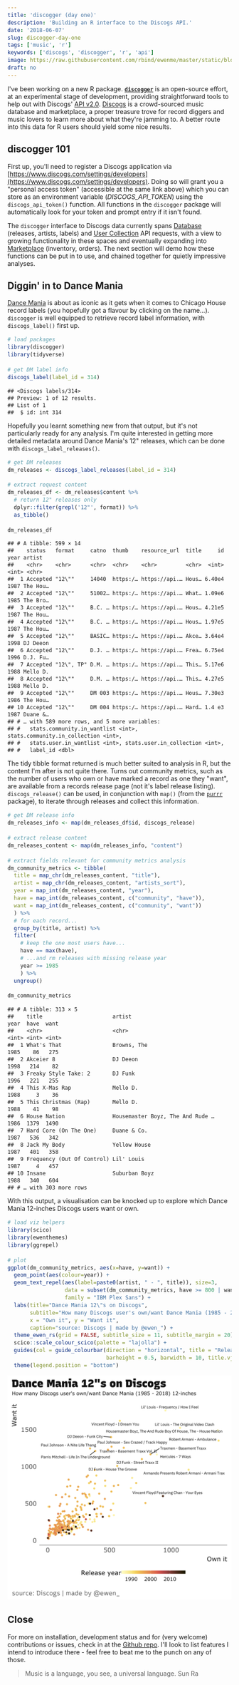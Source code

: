 ```yaml
---
title: 'discogger (day one)'
description: 'Building an R interface to the Discogs API.'
date: '2018-06-07'
slug: discogger-day-one
tags: ['music', 'r']
keywords: ['discogs', 'discogger', 'r', 'api']
image: https://raw.githubusercontent.com/rbind/ewenme/master/static/blog/2018-06-07-discogger-day-one_files/figure-html/unnamed-chunk-4-1.png
draft: no
---
```


I've been working on a new R package.
[**`discogger`**](https://github.com/ewenme/discogger) is an open-source effort,
at an experimental stage of development, providing straightforward tools to help
out with Discogs' [API v2.0](https://www.discogs.com/developers/#).
[Discogs](https://www.discogs.com) is a crowd-sourced music database and
marketplace, a proper treasure trove for record diggers and music lovers to
learn more about what they're jamming to. A better route into this data for R
users should yield some nice results.

## discogger 101

First up, you'll need to register a Discogs application via
[https://www.discogs.com/settings/developers](https://www.discogs.com/settings/developers).
Doing so will grant you a "personal access token" (accessible at the same link
above) which you can store as an environment variable (_DISCOGS_API_TOKEN_)
using the `discogs_api_token()` function. All functions in the `discogger`
package will automatically look for your token and prompt entry if it isn't
found.

The `discogger` interface to Discogs data currently spans
[Database](https://www.discogs.com/developers/#page:database) (releases,
artists, labels) and
[User Collection](https://www.discogs.com/developers/#page:user-collection) API
requests, with a view to growing functionality in these spaces and eventually
expanding into
[Marketplace](https://www.discogs.com/developers/#page:marketplace) (inventory,
orders). The next section will demo how these functions can be put in to use,
and chained together for quietly impressive analyses.

## Diggin' in to Dance Mania

[Dance Mania](http://dancemaniarecords.com/) is about as iconic as it gets when
it comes to Chicago House record labels (you hopefully got a flavour by clicking
on the name...). `discogger` is well equipped to retrieve record label
information, with `discogs_label()` first up.

```r
# load packages
library(discogger)
library(tidyverse)

# get DM label info
discogs_label(label_id = 314)
```

```
## <Discogs labels/314>
## Preview: 1 of 12 results.
## List of 1
##  $ id: int 314
```

Hopefully you learnt something new from that output, but it's not particularly
ready for any analysis. I'm quite interested in getting more detailed metadata
around Dance Mania's 12" releases, which can be done with
`discogs_label_releases()`.

```r
# get DM releases
dm_releases <- discogs_label_releases(label_id = 314)

# extract request content
dm_releases_df <- dm_releases$content %>%
  # return 12" releases only
  dplyr::filter(grepl('12"', format)) %>%
  as_tibble()

dm_releases_df
```

```
## # A tibble: 599 × 14
##    status   format     catno  thumb    resource_url  title     id  year artist
##    <chr>    <chr>      <chr>  <chr>    <chr>         <chr>  <int> <int> <chr>
##  1 Accepted "12\""     14040  https:/… https://api.… Hous… 6.40e4  1987 The Hou…
##  2 Accepted "12\""     51002… https:/… https://api.… What… 1.09e6  1985 The Bro…
##  3 Accepted "12\""     B.C. … https:/… https://api.… Hous… 4.21e5  1987 The Hou…
##  4 Accepted "12\""     B.C. … https:/… https://api.… Hous… 1.97e5  1987 The Hou…
##  5 Accepted "12\""     BASIC… https:/… https://api.… Akce… 3.64e4  1998 DJ Deeon
##  6 Accepted "12\""     D.J. … https:/… https://api.… Frea… 6.75e4  1996 D.J. Fu…
##  7 Accepted "12\", TP" D.M. … https:/… https://api.… This… 5.17e6  1988 Mello D.
##  8 Accepted "12\""     D.M. … https:/… https://api.… This… 4.27e5  1988 Mello D.
##  9 Accepted "12\""     DM 003 https:/… https://api.… Hous… 7.30e3  1986 The Hou…
## 10 Accepted "12\""     DM 004 https:/… https://api.… Hard… 1.4 e3  1987 Duane &…
## # … with 589 more rows, and 5 more variables:
## #   stats.community.in_wantlist <int>, stats.community.in_collection <int>,
## #   stats.user.in_wantlist <int>, stats.user.in_collection <int>,
## #   label_id <dbl>
```

The tidy tibble format returned is much better suited to analysis in R, but the
content I'm after is not quite there. Turns out community metrics, such as the
number of users who own or have marked a record as one they "want", are
available from a records release page (not it's label release listing).
`discogs_release()` can be used, in conjunction with `map()` (from the
[`purrr`](https://purrr.tidyverse.org/) package), to iterate through releases
and collect this information.

```r
# get DM release info
dm_releases_info <- map(dm_releases_df$id, discogs_release)

# extract release content
dm_releases_content <- map(dm_releases_info, "content")

# extract fields relevant for community metrics analysis
dm_community_metrics <- tibble(
  title = map_chr(dm_releases_content, "title"),
  artist = map_chr(dm_releases_content, "artists_sort"),
  year = map_int(dm_releases_content, "year"),
  have = map_int(dm_releases_content, c("community", "have")),
  want = map_int(dm_releases_content, c("community", "want"))
  ) %>%
  # for each record...
  group_by(title, artist) %>%
  filter(
    # keep the one most users have...
    have == max(have),
    # ...and rm releases with missing release year
    year >= 1985
    ) %>%
  ungroup()

dm_community_metrics
```

```
## # A tibble: 313 × 5
##    title                      artist                            year  have  want
##    <chr>                      <chr>                            <int> <int> <int>
##  1 What's That                Browns, The                       1985    86   275
##  2 Akceier 8                  DJ Deeon                          1998   214    82
##  3 Freaky Style Take: 2       DJ Funk                           1996   221   255
##  4 This X-Mas Rap             Mello D.                          1988     3    36
##  5 This Christmas (Rap)       Mello D.                          1988    41    98
##  6 House Nation               Housemaster Boyz, The And Rude …  1986  1379  1490
##  7 Hard Core (On The One)     Duane & Co.                       1987   536   342
##  8 Jack My Body               Yellow House                      1987   401   358
##  9 Frequency (Out Of Control) Lil' Louis                        1987     4   457
## 10 Insane                     Suburban Boyz                     1988   340   604
## # … with 303 more rows
```

With this output, a visualisation can be knocked up to explore which Dance Mania
12-inches Discogs users want or own.

```r
# load viz helpers
library(scico)
library(ewenthemes)
library(ggrepel)

# plot
ggplot(dm_community_metrics, aes(x=have, y=want)) +
  geom_point(aes(colour=year)) +
  geom_text_repel(aes(label=paste0(artist, " - ", title)), size=3,
                  data = subset(dm_community_metrics, have >= 800 | want >= 1000),
                  family = "IBM Plex Sans") +
  labs(title="Dance Mania 12\"s on Discogs",
       subtitle="How many Discogs user's own/want Dance Mania (1985 - 2018) 12-inches",
       x = "Own it", y = "Want it",
       caption="source: Discogs | made by @ewen_") +
  theme_ewen_rs(grid = FALSE, subtitle_size = 11, subtitle_margin = 20) +
  scico::scale_colour_scico(palette = "lajolla") +
  guides(col = guide_colourbar(direction = "horizontal", title = "Release year",
                               barheight = 0.5, barwidth = 10, title.vjust = 1)) +
  theme(legend.position = "bottom")
```

![](index_files/figure-html/unnamed-chunk-4-1.svg)

## Close

For more on installation, development status and for (very welcome)
contributions or issues, check in at the
[Github repo](https://github.com/ewenme/discogger). I'll look to list features I
intend to introduce there - feel free to beat me to the punch on any of those.

> Music is a language, you see, a universal language. Sun Ra
